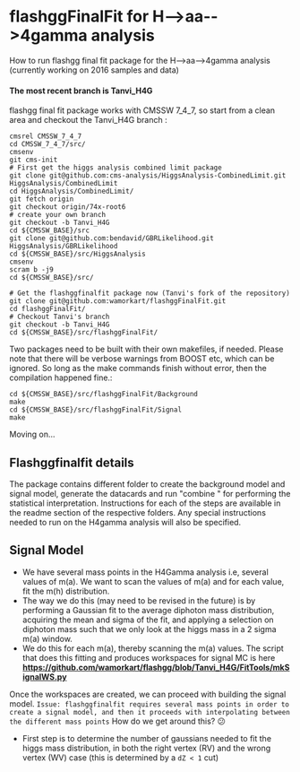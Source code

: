 flashggFinalFit for H-->aa-->4gamma analysis
=======

How to run flashgg final fit package for the H-->aa-->4gamma analysis (currently working on 2016 samples and data)

#### The most recent branch is Tanvi_H4G

flashgg final fit package works with CMSSW 7_4_7, so start from a clean area and checkout the Tanvi_H4G branch :
```
cmsrel CMSSW_7_4_7
cd CMSSW_7_4_7/src/
cmsenv
git cms-init
# First get the higgs analysis combined limit package
git clone git@github.com:cms-analysis/HiggsAnalysis-CombinedLimit.git HiggsAnalysis/CombinedLimit
cd HiggsAnalysis/CombinedLimit/
git fetch origin
git checkout origin/74x-root6
# create your own branch
git checkout -b Tanvi_H4G
cd ${CMSSW_BASE}/src
git clone git@github.com:bendavid/GBRLikelihood.git HiggsAnalysis/GBRLikelihood
cd ${CMSSW_BASE}/src/HiggsAnalysis
cmsenv
scram b -j9
cd ${CMSSW_BASE}/src/

# Get the flashggfinalfit package now (Tanvi's fork of the repository)
git clone git@github.com:wamorkart/flashggFinalFit.git
cd flashggFinalFit/
# Checkout Tanvi's branch
git checkout -b Tanvi_H4G
cd ${CMSSW_BASE}/src/flashggFinalFit/
```
Two packages need to be built with their own makefiles, if needed.
Please note that there will be verbose warnings from BOOST etc, which can be ignored.
So long as the make commands finish without error, then the compilation happened fine.:
```
cd ${CMSSW_BASE}/src/flashggFinalFit/Background
make
cd ${CMSSW_BASE}/src/flashggFinalFit/Signal
make
```
Moving on...
## Flashggfinalfit details
The package contains different folder to create the background model and signal model, generate the datacards and run "combine " for performing the statistical interpretation.
Instructions for each of the steps are available in the readme section of the respective folders.
Any special instructions needed to run on the H4gamma analysis will also be specified.

## Signal Model
* We have several mass points in the H4Gamma analysis i.e, several values of m(a). We want to scan the values of m(a) and for each value, fit the m(h) distribution.
* The way we do this (may need to be revised in the future) is by performing a Gaussian fit to the average diphoton mass distribution, acquiring the mean and sigma of the fit, and applying a selection on diphoton mass such that we only look at the higgs mass in a 2 sigma m(a) window.
* We do this for each m(a), thereby scanning the m(a) values. The script that does this fitting and produces workspaces for signal MC is here __https://github.com/wamorkart/flashgg/blob/Tanvi_H4G/FitTools/mkSignalWS.py__

Once the workspaces are created, we can proceed with building the signal model.
`Issue: flashggfinalfit requires several mass points in order to create a signal model, and then it proceeds with interpolating between the different mass points`
How do we get around this? :confused:

* First step is to determine the number of gaussians needed to fit the higgs mass distribution, in both the right vertex (RV) and the wrong vertex (WV) case (this is determined by a `dZ < 1` cut)
